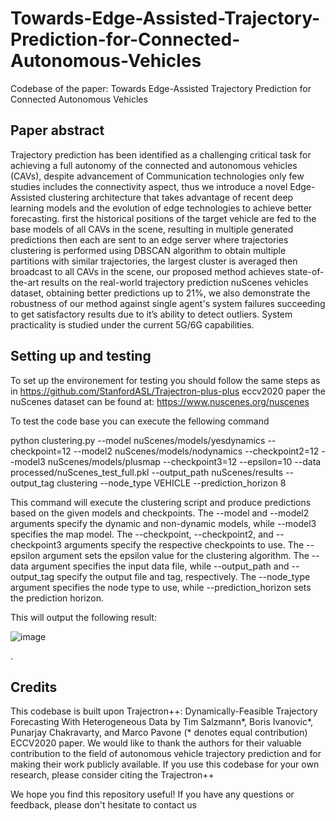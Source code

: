 # Towards-Edge-Assisted-Trajectory-Prediction-for-Connected-Autonomous-Vehicles
Codebase of the paper: Towards Edge-Assisted Trajectory Prediction for Connected Autonomous Vehicles
## Paper abstract 
Trajectory prediction has been identified as a challenging critical task for achieving a full autonomy of the connected and autonomous vehicles (CAVs), despite advancement of Communication technologies  only few studies includes the connectivity aspect, thus
we introduce a novel Edge-Assisted clustering architecture
that takes advantage of recent deep learning models and the evolution of edge technologies to achieve better forecasting. first the historical positions of the target vehicle are fed to the base models of all CAVs in the scene, resulting in multiple generated predictions then each are sent to an edge server where trajectories clustering is performed using DBSCAN algorithm to obtain multiple partitions with similar trajectories, the largest cluster is averaged then broadcast to all CAVs in the scene, our proposed method achieves state-of-the-art results on the real-world trajectory prediction nuScenes vehicles dataset, obtaining better predictions up to 21%, we also demonstrate the robustness of our method against single agent's system failures succeeding to get satisfactory results due to it’s ability to detect outliers. System  practicality is studied under the current 5G/6G capabilities.

## Setting up and testing
To set up the environement for testing you should follow the same steps as in https://github.com/StanfordASL/Trajectron-plus-plus eccv2020 paper the nuScenes dataset can be found at: https://www.nuscenes.org/nuscenes

To test the code base you can execute the fellowing command

python clustering.py --model nuScenes/models/yesdynamics --checkpoint=12 --model2 nuScenes/models/nodynamics --checkpoint2=12 --model3 nuScenes/models/plusmap --checkpoint3=12 --epsilon=10 --data processed/nuScenes_test_full.pkl --output_path nuScenes/results --output_tag clustering --node_type VEHICLE --prediction_horizon 8

This command will execute the clustering script and produce predictions based on the given models and checkpoints. The --model and --model2 arguments specify the dynamic and non-dynamic models, while --model3 specifies the map model. The --checkpoint, --checkpoint2, and --checkpoint3 arguments specify the respective checkpoints to use. The --epsilon argument sets the epsilon value for the clustering algorithm. The --data argument specifies the input data file, while --output_path and --output_tag specify the output file and tag, respectively. The --node_type argument specifies the node type to use, while --prediction_horizon sets the prediction horizon.

This will output the following result:

![image](https://user-images.githubusercontent.com/130567644/236187217-2b93c6f8-c04f-4d9b-91d5-99f3bd0c1481.png)




.

## Credits
This codebase is built upon  Trajectron++: Dynamically-Feasible Trajectory Forecasting With Heterogeneous Data by Tim Salzmann*, Boris Ivanovic*, Punarjay Chakravarty, and Marco Pavone (* denotes equal contribution) ECCV2020 paper. We would like to thank the authors for their valuable contribution to the field of autonomous vehicle trajectory prediction and for making their work publicly available. If you use this codebase for your own research, please consider citing the Trajectron++ 


We hope you find this repository useful! If you have any questions or feedback, please don't hesitate to contact us
